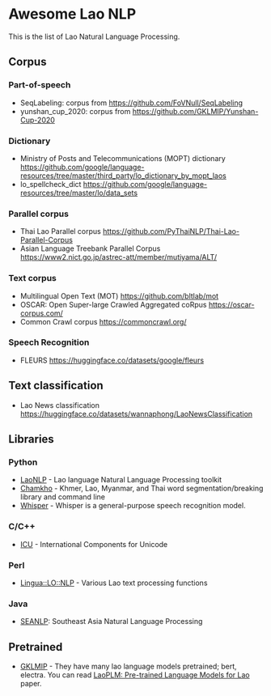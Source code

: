 # Awesome Lao NLP

This is the list of Lao Natural Language Processing.

## Corpus
### Part-of-speech
- SeqLabeling: corpus from https://github.com/FoVNull/SeqLabeling
- yunshan_cup_2020: corpus from https://github.com/GKLMIP/Yunshan-Cup-2020 

### Dictionary
- Ministry of Posts and Telecommunications (MOPT) dictionary https://github.com/google/language-resources/tree/master/third_party/lo_dictionary_by_mopt_laos
- lo_spellcheck_dict https://github.com/google/language-resources/tree/master/lo/data_sets

### Parallel corpus
- Thai Lao Parallel corpus https://github.com/PyThaiNLP/Thai-Lao-Parallel-Corpus
- Asian Language Treebank Parallel Corpus https://www2.nict.go.jp/astrec-att/member/mutiyama/ALT/

### Text corpus
- Multilingual Open Text (MOT) https://github.com/bltlab/mot
- OSCAR: Open Super-large Crawled Aggregated coRpus https://oscar-corpus.com/
- Common Crawl corpus https://commoncrawl.org/

### Speech Recognition
- FLEURS https://huggingface.co/datasets/google/fleurs

## Text classification
- Lao News classification https://huggingface.co/datasets/wannaphong/LaoNewsClassification

## Libraries

### Python
- [LaoNLP](https://github.com/wannaphong/laonlp) - Lao language Natural Language Processing toolkit
- [Chamkho](https://github.com/veer66/chamkho) - Khmer, Lao, Myanmar, and Thai word segmentation/breaking library and command line
- [Whisper](https://github.com/openai/whisper) - Whisper is a general-purpose speech recognition model.

### C/C++
- [ICU](https://icu.unicode.org/) - International Components for Unicode

### Perl
- [Lingua::LO::NLP](https://github.com/mbethke/Lingua-LO-NLP) - Various Lao text processing functions

### Java
- [SEANLP](https://github.com/zhaoshiyu/SEANLP): Southeast Asia Natural Language Processing

## Pretrained
- [GKLMIP](https://huggingface.co/GKLMIP/) - They have many lao language models pretrained; bert, electra. You can read [LaoPLM: Pre-trained Language Models for Lao](https://arxiv.org/pdf/2110.05896.pdf) paper.
